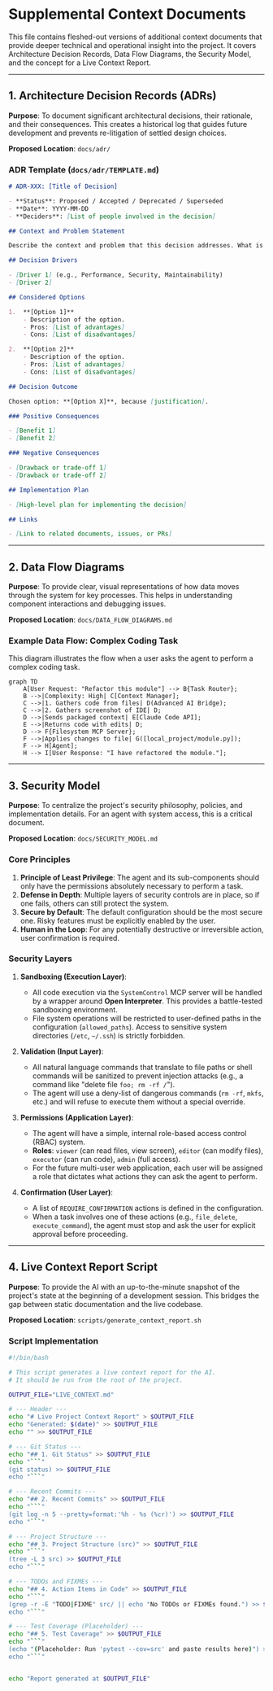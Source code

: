 # Supplemental Context Documents

This file contains fleshed-out versions of additional context documents that provide deeper technical and operational insight into the project. It covers Architecture Decision Records, Data Flow Diagrams, the Security Model, and the concept for a Live Context Report.

---

## 1. Architecture Decision Records (ADRs)

**Purpose**: To document significant architectural decisions, their rationale, and their consequences. This creates a historical log that guides future development and prevents re-litigation of settled design choices.

**Proposed Location**: `docs/adr/`

### ADR Template (`docs/adr/TEMPLATE.md`)

```markdown
# ADR-XXX: [Title of Decision]

- **Status**: Proposed / Accepted / Deprecated / Superseded
- **Date**: YYYY-MM-DD
- **Deciders**: [List of people involved in the decision]

## Context and Problem Statement

Describe the context and problem that this decision addresses. What is the issue we're trying to solve? What are the constraints and requirements?

## Decision Drivers

- [Driver 1] (e.g., Performance, Security, Maintainability)
- [Driver 2]

## Considered Options

1.  **[Option 1]**
    - Description of the option.
    - Pros: [List of advantages]
    - Cons: [List of disadvantages]

2.  **[Option 2]**
    - Description of the option.
    - Pros: [List of advantages]
    - Cons: [List of disadvantages]

## Decision Outcome

Chosen option: **[Option X]**, because [justification].

### Positive Consequences

- [Benefit 1]
- [Benefit 2]

### Negative Consequences

- [Drawback or trade-off 1]
- [Drawback or trade-off 2]

## Implementation Plan

- [High-level plan for implementing the decision]

## Links

- [Link to related documents, issues, or PRs]
```

---

## 2. Data Flow Diagrams

**Purpose**: To provide clear, visual representations of how data moves through the system for key processes. This helps in understanding component interactions and debugging issues.

**Proposed Location**: `docs/DATA_FLOW_DIAGRAMS.md`

### Example Data Flow: Complex Coding Task

This diagram illustrates the flow when a user asks the agent to perform a complex coding task.

```mermaid
graph TD
    A[User Request: "Refactor this module"] --> B{Task Router};
    B -->|Complexity: High| C[Context Manager];
    C -->|1. Gathers code from files| D(Advanced AI Bridge);
    C -->|2. Gathers screenshot of IDE| D;
    D -->|Sends packaged context| E[Claude Code API];
    E -->|Returns code with edits| D;
    D --> F{Filesystem MCP Server};
    F -->|Applies changes to file| G([local_project/module.py]);
    F --> H[Agent];
    H --> I[User Response: "I have refactored the module."];
```

---

## 3. Security Model

**Purpose**: To centralize the project's security philosophy, policies, and implementation details. For an agent with system access, this is a critical document.

**Proposed Location**: `docs/SECURITY_MODEL.md`

### Core Principles

1.  **Principle of Least Privilege**: The agent and its sub-components should only have the permissions absolutely necessary to perform a task.
2.  **Defense in Depth**: Multiple layers of security controls are in place, so if one fails, others can still protect the system.
3.  **Secure by Default**: The default configuration should be the most secure one. Risky features must be explicitly enabled by the user.
4.  **Human in the Loop**: For any potentially destructive or irreversible action, user confirmation is required.

### Security Layers

1.  **Sandboxing (Execution Layer)**:
    - All code execution via the `SystemControl` MCP server will be handled by a wrapper around **Open Interpreter**. This provides a battle-tested sandboxing environment.
    - File system operations will be restricted to user-defined paths in the configuration (`allowed_paths`). Access to sensitive system directories (`/etc`, `~/.ssh`) is strictly forbidden.

2.  **Validation (Input Layer)**:
    - All natural language commands that translate to file paths or shell commands will be sanitized to prevent injection attacks (e.g., a command like "delete file `foo; rm -rf /`").
    - The agent will use a deny-list of dangerous commands (`rm -rf`, `mkfs`, etc.) and will refuse to execute them without a special override.

3.  **Permissions (Application Layer)**:
    - The agent will have a simple, internal role-based access control (RBAC) system.
    - **Roles**: `viewer` (can read files, view screen), `editor` (can modify files), `executor` (can run code), `admin` (full access).
    - For the future multi-user web application, each user will be assigned a role that dictates what actions they can ask the agent to perform.

4.  **Confirmation (User Layer)**:
    - A list of `REQUIRE_CONFIRMATION` actions is defined in the configuration.
    - When a task involves one of these actions (e.g., `file_delete`, `execute_command`), the agent must stop and ask the user for explicit approval before proceeding.

---

## 4. Live Context Report Script

**Purpose**: To provide the AI with an up-to-the-minute snapshot of the project's state at the beginning of a development session. This bridges the gap between static documentation and the live codebase.

**Proposed Location**: `scripts/generate_context_report.sh`

### Script Implementation

```bash
#!/bin/bash

# This script generates a live context report for the AI.
# It should be run from the root of the project.

OUTPUT_FILE="LIVE_CONTEXT.md"

# --- Header ---
echo "# Live Project Context Report" > $OUTPUT_FILE
echo "Generated: $(date)" >> $OUTPUT_FILE
echo "" >> $OUTPUT_FILE

# --- Git Status ---
echo "## 1. Git Status" >> $OUTPUT_FILE
echo "```"
(git status) >> $OUTPUT_FILE
echo "```"

# --- Recent Commits ---
echo "## 2. Recent Commits" >> $OUTPUT_FILE
echo "```"
(git log -n 5 --pretty=format:'%h - %s (%cr)') >> $OUTPUT_FILE
echo "```"

# --- Project Structure ---
echo "## 3. Project Structure (src)" >> $OUTPUT_FILE
echo "```"
(tree -L 3 src) >> $OUTPUT_FILE
echo "```"

# --- TODOs and FIXMEs ---
echo "## 4. Action Items in Code" >> $OUTPUT_FILE
echo "```"
(grep -r -E "TODO|FIXME" src/ || echo "No TODOs or FIXMEs found.") >> $OUTPUT_FILE
echo "```"

# --- Test Coverage (Placeholder) ---
echo "## 5. Test Coverage" >> $OUTPUT_FILE
echo "```"
(echo "(Placeholder: Run 'pytest --cov=src' and paste results here)") >> $OUTPUT_FILE
echo "```"


echo "Report generated at $OUTPUT_FILE"

```
